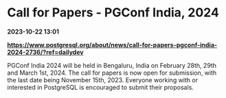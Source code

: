 # Call for Papers - PGConf India, 2024

**2023-10-22 13:01**

**https://www.postgresql.org/about/news/call-for-papers-pgconf-india-2024-2736/?ref=dailydev**

PGConf India 2024 will be held in Bengaluru, India on February 28th, 29th and March 1st, 2024. The call for papers is now open for submission, with the last date being November 15th, 2023. Everyone working with or interested in PostgreSQL is encouraged to submit their proposals.
